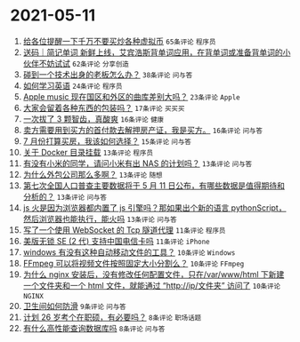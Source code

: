 # 2021-05-11

1. [给各位提醒一下千万不要买炒各种虚拟币](https://www.v2ex.com/t/776201) `65条评论` `程序员`
1. [送码｜简记单词 新鲜上线，艾宾浩斯背单词应用，在背单词或准备背单词的小伙伴不妨试试](https://www.v2ex.com/t/776138) `62条评论` `分享创造`
1. [碰到一个技术出身的老板怎么办？](https://www.v2ex.com/t/776161) `38条评论` `问与答`
1. [如何学习英语](https://www.v2ex.com/t/776179) `24条评论` `程序员`
1. [Apple music 现在国区和外区的曲库差别大吗？](https://www.v2ex.com/t/776154) `23条评论` `Apple`
1. [大家会留着各种东西的包装吗？](https://www.v2ex.com/t/776187) `17条评论` `买买买`
1. [一次拔了 3 颗智齿，真酸爽](https://www.v2ex.com/t/776207) `16条评论` `健康`
1. [卖方需要用到买方的首付款去解押房产证，我是买方。](https://www.v2ex.com/t/776147) `16条评论` `问与答`
1. [7 月份打算买房，我该如何选择？](https://www.v2ex.com/t/776143) `15条评论` `问与答`
1. [关于 Docker 目录挂载](https://www.v2ex.com/t/776170) `13条评论` `程序员`
1. [有没有小米的同学，请问小米有出 NAS 的计划吗？](https://www.v2ex.com/t/776160) `13条评论` `问与答`
1. [为什么外包公司那么多啊？](https://www.v2ex.com/t/776152) `13条评论` `随想`
1. [第七次全国人口普查主要数据将于 5 月 11 日公布，有哪些数据是值得期待和分析的？](https://www.v2ex.com/t/776162) `13条评论` `问与答`
1. [js 火是因为浏览器都内置了 js 引擎吗？那如果出个新的语言 pythonScript，然后浏览器也能执行，能火吗](https://www.v2ex.com/t/776137) `13条评论` `问与答`
1. [写了一个使用 WebSocket 的 Tcp 隧道代理](https://www.v2ex.com/t/776197) `11条评论` `程序员`
1. [美版无锁 SE (2 代) 支持中国电信卡吗](https://www.v2ex.com/t/776150) `11条评论` `iPhone`
1. [windows 有没有这种自动移动文件的工具？](https://www.v2ex.com/t/776211) `10条评论` `Windows`
1. [FFmpeg 可以将视频文件按照固定大小分割么？](https://www.v2ex.com/t/776188) `10条评论` `FFmpeg`
1. [为什么 nginx 安装后，没有修改任何配置文件，只在/var/www/html 下新建一个文件夹和一个 html 文件，就能通过 “http://ip/文件夹” 访问了](https://www.v2ex.com/t/776140) `10条评论` `NGINX`
1. [卫生间如何防滑](https://www.v2ex.com/t/776213) `9条评论` `问与答`
1. [计划 26 岁考个在职硕，有必要吗？](https://www.v2ex.com/t/776200) `8条评论` `职场话题`
1. [有什么高性能查询数据库吗](https://www.v2ex.com/t/776164) `8条评论` `问与答`
